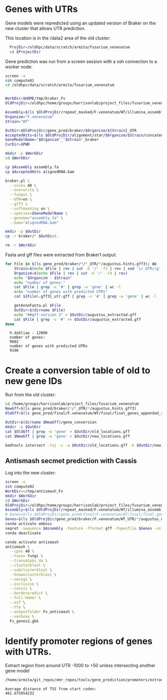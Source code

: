 # Genes with UTRs

Gene models were repredicted using an updated version of Braker
on the new cluster that allows UTR prediction.

This location is in the /data2 area of the old cluster:

```bash
  ProjDir=/oldhpc/data/scratch/armita/fusarium_venenatum
  cd $ProjectDir
```

Gene prediction was run from a screen session with a ssh connection to a worker node:

```bash
screen -a
ssh compute01
cd /oldhpc/data/scratch/armita/fusarium_venenatum


WorkDir=$HOME/tmp/braker_Fv
OldProjDir=/oldhpc/home/groups/harrisonlab/project_files/fusarium_venenatum

Assembly=$(ls $OldProjDir/repeat_masked/F.venenatum/WT/illumina_assembly_ncbi/WT_contigs_softmasked_repeatmasker_TPSI_appended.fa)
Organism="F.venenatum"
Strain="WT"

OutDir=$OldProjDir/gene_pred/braker/$Organism/${Strain}_UTR
AcceptedHits=$(ls $OldProjDir/alignment/star/$Organism/$Strain/concatenated/concatenated.bam)
GeneModelName="$Organism"_"$Strain"_braker
CurDir=$PWD

mkdir -p $WorkDir
cd $WorkDir

cp $Assembly assembly.fa
cp $AcceptedHits alignedRNA.bam

braker.pl \
  --cores 40 \
  --overwrite \
  --fungus \
  --UTR=on \
  --gff3 \
  --softmasking on \
  --species=$GeneModelName \
  --genome="assembly.fa" \
  --bam="alignedRNA.bam"

mkdir -p $OutDir
cp -r braker/* $OutDir/.

rm -r $WorkDir

```

Fasta and gff files were extracted from Braker1 output.

```bash
for File in $(ls gene_pred/braker/*/*_UTR/*/augustus.hints.gff3); do
	Strain=$(echo $File | rev | cut -d '/' -f3 | rev | sed 's/_UTR//g')
	Organism=$(echo $File | rev | cut -d '/' -f4 | rev)
	echo "$Organism - $Strain"
	echo "number of genes:"
	cat $File | grep -v '#' | grep -w 'gene' | wc -l
	echo "number of genes with predicted UTRs"
	cat ${File%.gff3}_utr.gff | grep -v '#' | grep -w 'gene' | wc -l

	getAnnoFasta.pl $File
	OutDir=$(dirname $File)
	echo "##gff-version 3" > $OutDir/augustus_extracted.gff
	cat $File | grep -v '#' >> $OutDir/augustus_extracted.gff
done
```

```
  V.dahliae - 12008
  number of genes:
  9602
  number of genes with predicted UTRs
  9196
```

# Create a conversion table of old to new gene IDs

Run from the old cluster:
```bash
cd /home/groups/harrisonlab/project_files/fusarium_venenatum
NewGff=$(ls gene_pred/braker/*/*_UTR/*/augustus.hints.gff3)
OldGff=$(ls gene_pred/final/F.venenatum/WT/final/final_genes_appended_renamed.gff3)

OutDir=$(dirname $NewGff)/gene_conversion
mkdir -p $OutDir
cat $OldGff | grep -w 'gene' > $OutDir/old_locations.gff
cat $NewGff | grep -w 'gene' > $OutDir/new_locations.gff

bedtools intersect -loj -s -a $OutDir/old_locations.gff -b $OutDir/new_locations.gff > $OutDir/gene_intersects.gff
```

## Antismash secmet prediction with Cassis

Log into the new cluster:

```bash
screen -a
ssh compute02
WorkDir=~/tmp/antismash_Fv
mkdir $WorkDir
cd $WorkDir
OldProjDir=/oldhpc/home/groups/harrisonlab/project_files/fusarium_venenatum
Assembly=$(ls $OldProjDir/repeat_masked/F.venenatum/WT/illumina_assembly_ncbi/WT_contigs_softmasked_repeatmasker_TPSI_appended.fa)
# Genes=$(ls $OldProjDir/gene_pred/final/F.venenatum/WT/final/final_genes_appended_renamed.gff3)
Genes=$(ls $OldProjDir/gene_pred/braker/F.venenatum/WT_UTR/*/augustus_extracted.gff)
conda activate emboss
seqret -sequence $Assembly -feature -fformat gff -fopenfile $Genes -osformat genbank -auto -outseq Fv_genes2.gbk
conda deactivate

conda activate antismash
antismash \
  --cpus 40 \
  --taxon fungi \
  --transatpks_da \
  --clusterblast \
  --subclusterblast \
  --knownclusterblast \
  --smcogs \
  --inclusive \
  --cassis \
  --borderpredict \
  --full-hmmer \
  --asf \
  --tta \
  --outputfolder Fv_antismash \
  --verbose \
  Fv_genes2.gbk
```


# Identify promoter regions of genes with UTRs.

Extract region from around UTR -1000 to +50 unless intersecting another gene model

```bash
/home/armita/git_repos/emr_repos/tools/gene_prediction/promoters/extract_promoters.py --gff gene_pred/braker/F.venenatum/WT_UTR/__braker/augustus.hints_utr.gff3 --fasta repeat_masked/F.venenatum/WT/illumina_assembly_ncbi/WT_contigs_unmasked.fa --prefix WT_promoters
```

```
Average distance of TSS from start codon:
461.675954232
```
